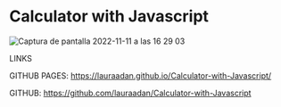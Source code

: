 # Calculator with Javascript

![Captura de pantalla 2022-11-11 a las 16 29 03](https://user-images.githubusercontent.com/86961241/201372217-8c336393-bb0c-4ebf-9f11-1aecb64cc447.png)


LINKS

GITHUB PAGES: https://lauraadan.github.io/Calculator-with-Javascript/

GITHUB: https://github.com/lauraadan/Calculator-with-Javascript

